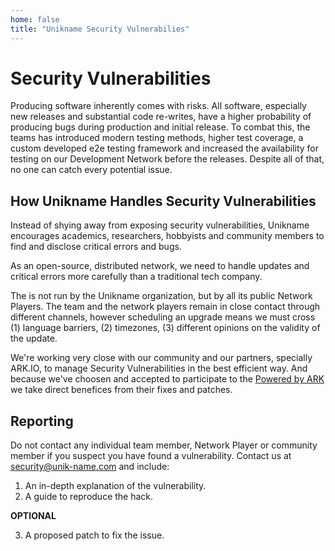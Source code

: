 ```yaml
---
home: false
title: "Unikname Security Vulnerabilies"
---
```


# Security Vulnerabilities

Producing software inherently comes with risks. All software, especially new releases and substantial code re-writes, have a higher probability of producing bugs during production and initial release. To combat this, the <unikname/> teams has introduced modern testing methods, higher test coverage, a custom developed e2e testing framework and increased the availability for testing on our Development Network before the releases. Despite all of that, no one can catch every potential issue.

## How Unikname Handles Security Vulnerabilities

Instead of shying away from exposing security vulnerabilities, Unikname encourages academics, researchers, hobbyists and community members to find and disclose critical errors and bugs.

As an open-source, distributed network, we need to handle updates and critical errors more carefully than a traditional tech company.

The <unikname/> is not run by the Unikname organization, but by all its public Network Players. The team and the network players remain in close contact through different channels, however scheduling an upgrade means we must cross (1) language barriers, (2) timezones, (3) different opinions on the validity of the update.

We're working very close with our community and our partners, specially ARK.IO, to manage Security Vulnerabilities in the best efficient way. And because we've choosen and accepted to participate to the [Powered by ARK](https://docs.uns.network/uns-network-powered-by-ark-io/) we take direct benefices from their fixes and patches.

## Reporting

Do not contact any individual <unikname/> team member, Network Player or community member if you suspect you have found a vulnerability. Contact us at [security@unik-name.com](mailto:security@unik-name.com) and include:

1. An in-depth explanation of the vulnerability.
2. A guide to reproduce the hack.

**OPTIONAL**

3. A proposed patch to fix the issue. 

